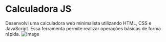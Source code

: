 # Calculadora JS
 Desenvolvi uma calculadora web minimalista utilizando HTML, CSS e JavaScript. Essa ferramenta permite realizar operações básicas de forma rápida. 
![image](https://github.com/Vitenskapp/Calculadora-JS/assets/139510555/12f3ab05-c912-43af-804d-c79ff75ae5e9)
